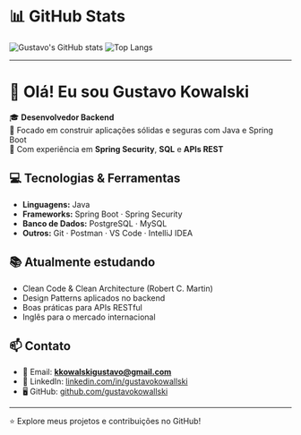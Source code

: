 # 📊 GitHub Stats

![Gustavo's GitHub stats](https://github-readme-stats.vercel.app/api?username=gustavokowallski&show_icons=true&theme=dracula)
![Top Langs](https://github-readme-stats.vercel.app/api/top-langs/?username=gustavokowallski&layout=compact&theme=dracula)

---

# 👋 Olá! Eu sou Gustavo Kowalski

🎓 **Desenvolvedor Backend**  
🚀 Focado em construir aplicações sólidas e seguras com Java e Spring Boot  
🔐 Com experiência em **Spring Security**, **SQL** e **APIs REST**

## 💻 Tecnologias & Ferramentas

- **Linguagens:** Java  
- **Frameworks:** Spring Boot · Spring Security  
- **Banco de Dados:** PostgreSQL · MySQL  
- **Outros:** Git · Postman · VS Code · IntelliJ IDEA

## 📚 Atualmente estudando

- Clean Code & Clean Architecture (Robert C. Martin)  
- Design Patterns aplicados no backend  
- Boas práticas para APIs RESTful  
- Inglês para o mercado internacional

## 📫 Contato

- 📧 Email: **kkowalskigustavo@gmail.com**
- 💼 LinkedIn: [linkedin.com/in/gustavokowallski](https://www.linkedin.com/in/gustavokowallski)
- 🖥️ GitHub: [github.com/gustavokowallski](https://github.com/gustavokowallski)

---

⭐️ Explore meus projetos e contribuições no GitHub!
